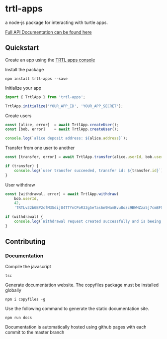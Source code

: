 # trtl-apps
a node-js package for interacting with turtle apps.

[Full API Documentation can be found here](https://zoidbergza.github.io/turtle-apps-node/classes/_trtlapp_.trtlapp.html)

## Quickstart

Create an app using the [TRTL apps console](https://trtlapps.io)

Install the package

`npm install trtl-apps --save`

Initialize your app

```ts
import { TrtlApp } from 'trtl-apps';

TrtlApp.initialize('YOUR_APP_ID', 'YOUR_APP_SECRET');
```

Create users

```ts
const [alice, error]  = await TrtlApp.createUser();
const [bob, error]    = await TrtlApp.createUser();

console.log(`alice deposit address: ${alice.address}`);
```

Transfer from one user to another

```ts
const [transfer, error] = await TrtlApp.transfer(alice.userId, bob.userId, 120);

if (transfer) {
    console.log(`user transfer succeeded, transfer id: ${transfer.id}`);
}
```

User withdraw

```ts
const [withdrawal, error] = await TrtlApp.withdraw(
    bob.userId,
    42,
    'TRTLv32bGBP2cfM3SdijU4TTYnCPoR33g5eTas6n9HamBvu8ozc9BWHZza5j7cmBFSgh4dmmGRongfoEEzcvuAEF8dLxixsS7he');

if (withdrawal) {
    console.log(`Withdrawal request created successfully and is beeing processed, id: ${withdrawal.id}`);
}
```

## Contributing

### Documentation

Compile the javascript

`tsc`

Generate documentation website. The copyfiles package must be installed globally

`npm i copyfiles -g`

Use the following command to generate the static documentation site.

`npm run docs`

Documentation is automatically hosted using github pages with each commit to the master branch
